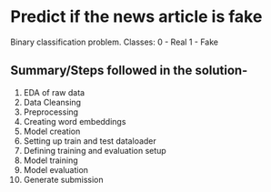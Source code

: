 # Predict if the news article is fake

Binary classification problem.
Classes: 0 - Real
         1 - Fake

## Summary/Steps followed in the solution-

1) EDA of raw data
2) Data Cleansing
3) Preprocessing
4) Creating word embeddings
5) Model creation
6) Setting up train and test dataloader
7) Defining training and evaluation setup
8) Model training
9) Model evaluation
10) Generate submission
